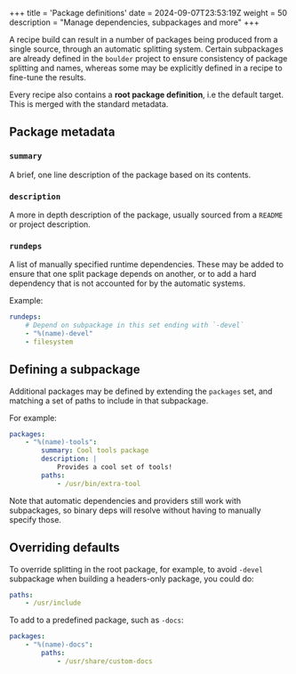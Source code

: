 +++
title = 'Package definitions'
date = 2024-09-07T23:53:19Z
weight = 50
description = "Manage dependencies, subpackages and more"
+++

A recipe build can result in a number of packages being produced from a single source, through an automatic splitting system. Certain subpackages are already defined in the `boulder` project to ensure consistency of package splitting and names, whereas some may be explicitly defined in a recipe to fine-tune the results.

Every recipe also contains a **root package definition**, i.e the default target. This is merged with the standard metadata.

## Package metadata

### `summary`

A brief, one line description of the package based on its contents.

### `description`

A more in depth description of the package, usually sourced from a `README` or project description.

### `rundeps`

A list of manually specified runtime dependencies. These may be added to ensure that one split package depends on another, or to add a hard dependency that is not accounted for by the automatic systems.

Example:

```yaml
rundeps:
    # Depend on subpackage in this set ending with `-devel`
    - "%(name)-devel"
    - filesystem
```

## Defining a subpackage

Additional packages may be defined by extending the `packages` set, and matching a set of paths to include in that subpackage.

For example:

```yaml
packages:
    - "%(name)-tools":
        summary: Cool tools package
        description: |
            Provides a cool set of tools!
        paths:
            - /usr/bin/extra-tool
```

Note that automatic dependencies and providers still work with subpackages, so binary deps will resolve without having to manually
specify those.

## Overriding defaults

To override splitting in the root package, for example, to avoid `-devel` subpackage when building a headers-only package, you could do:

```yaml
paths:
    - /usr/include
```

To add to a predefined package, such as `-docs`:

```yaml
packages:
    - "%(name)-docs":
        paths:
            - /usr/share/custom-docs
```
